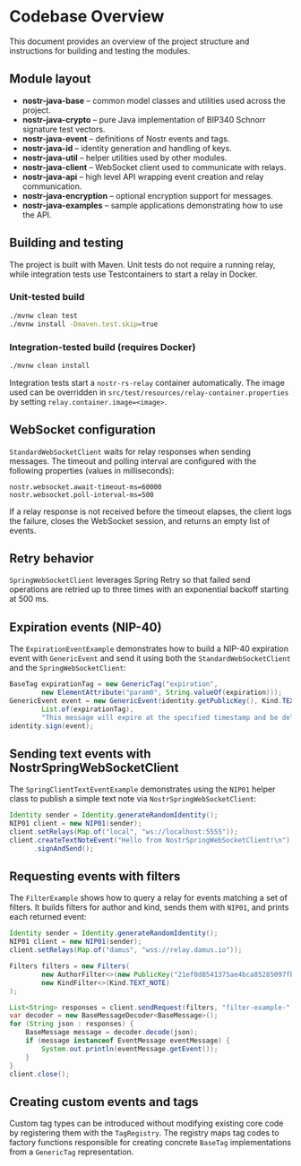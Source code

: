 # Codebase Overview

This document provides an overview of the project structure and instructions for building and testing the modules.

## Module layout
- **nostr-java-base** – common model classes and utilities used across the project.
- **nostr-java-crypto** – pure Java implementation of BIP340 Schnorr signature test vectors.
- **nostr-java-event** – definitions of Nostr events and tags.
- **nostr-java-id** – identity generation and handling of keys.
- **nostr-java-util** – helper utilities used by other modules.
- **nostr-java-client** – WebSocket client used to communicate with relays.
- **nostr-java-api** – high level API wrapping event creation and relay communication.
- **nostr-java-encryption** – optional encryption support for messages.
- **nostr-java-examples** – sample applications demonstrating how to use the API.

## Building and testing
The project is built with Maven. Unit tests do not require a running relay, while integration tests use Testcontainers to start a relay in Docker.

### Unit-tested build
```bash
./mvnw clean test
./mvnw install -Dmaven.test.skip=true
```

### Integration-tested build (requires Docker)
```bash
./mvnw clean install
```
Integration tests start a `nostr-rs-relay` container automatically. The image used can be overridden in `src/test/resources/relay-container.properties` by setting `relay.container.image=<image>`.

## WebSocket configuration
`StandardWebSocketClient` waits for relay responses when sending messages. The timeout and polling interval are configured with the following properties (values in milliseconds):
```
nostr.websocket.await-timeout-ms=60000
nostr.websocket.poll-interval-ms=500
```
If a relay response is not received before the timeout elapses, the client logs the failure, closes the WebSocket session, and returns an empty list of events.

## Retry behavior
`SpringWebSocketClient` leverages Spring Retry so that failed send operations are retried up to three times with an exponential backoff starting at 500 ms.

## Expiration events (NIP-40)
The `ExpirationEventExample` demonstrates how to build a NIP-40 expiration event with `GenericEvent` and send it using both the `StandardWebSocketClient` and the `SpringWebSocketClient`:

```java
BaseTag expirationTag = new GenericTag("expiration",
        new ElementAttribute("param0", String.valueOf(expiration)));
GenericEvent event = new GenericEvent(identity.getPublicKey(), Kind.TEXT_NOTE,
        List.of(expirationTag),
        "This message will expire at the specified timestamp and be deleted by relays.\n");
identity.sign(event);
```

## Sending text events with NostrSpringWebSocketClient
The `SpringClientTextEventExample` demonstrates using the `NIP01` helper class to
publish a simple text note via `NostrSpringWebSocketClient`:

```java
Identity sender = Identity.generateRandomIdentity();
NIP01 client = new NIP01(sender);
client.setRelays(Map.of("local", "ws://localhost:5555"));
client.createTextNoteEvent("Hello from NostrSpringWebSocketClient!\n")
      .signAndSend();
```

## Requesting events with filters
The `FilterExample` shows how to query a relay for events matching a set of filters.
It builds filters for author and kind, sends them with `NIP01`, and prints each
returned event:

```java
Identity sender = Identity.generateRandomIdentity();
NIP01 client = new NIP01(sender);
client.setRelays(Map.of("damus", "wss://relay.damus.io"));

Filters filters = new Filters(
        new AuthorFilter<>(new PublicKey("21ef0d8541375ae4bca85285097fba370f7e540b5a30e5e75670c16679f9d144")),
        new KindFilter<>(Kind.TEXT_NOTE)
);

List<String> responses = client.sendRequest(filters, "filter-example-" + System.currentTimeMillis());
var decoder = new BaseMessageDecoder<BaseMessage>();
for (String json : responses) {
    BaseMessage message = decoder.decode(json);
    if (message instanceof EventMessage eventMessage) {
        System.out.println(eventMessage.getEvent());
    }
}
client.close();
```

## Creating custom events and tags
Custom tag types can be introduced without modifying existing core code by
registering them with the `TagRegistry`. The registry maps tag codes to factory
functions responsible for creating concrete `BaseTag` implementations from a
`GenericTag` representation.
